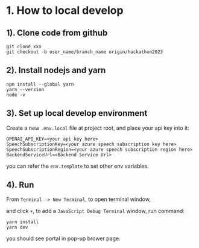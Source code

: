# 1. How to local develop

## 1). Clone code from github
```
git clone xxx
git checkout -b user_name/branch_name origin/hackathon2023
```

## 2). Install nodejs and yarn
```shell
npm install --global yarn
yarn --version
node -v
```

## 3). Set up local develop environment
Create a new `.env.local` file at project root, and place your api key into it:
```shell
OPENAI_API_KEY=<your api key here>
SpeechSubscriptionKey=<your azure speech subscription key here>
SpeechSubscriptionRegion=<your azure speech subscription region here>
BackendServiceUrl=<Backend Service Url>
```
you can refer the `env.template` to set other env variables.

## 4). Run
From `Terminal -> New Terminal`, to open terminal window, 

and click `+`, to add a `JavaScript Debug Terminal` window, run command: 
```shell
yarn install
yarn dev
```

you should see portal in pop-up brower page.
